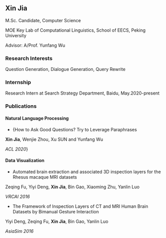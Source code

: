 ## Xin Jia

M.Sc. Candidate, Computer Science

MOE Key Lab of Computational Linguistics, School of EECS, Peking University

Advisor: A/Prof. Yunfang Wu


### Research Interests
Question Generation, Dialogue Generation, Query Rewrite


### Internship
Research Intern at Search Strategy Department, Baidu, May.2020-present


### Publications
#### Natural Language Processing
+ {How to Ask Good Questions? Try to Leverage Paraphrases

**Xin Jia**, Wenjie Zhou, Xu SUN and Yunfang Wu

*ACL 2020*}

#### Data Visualization

+ Automated brain extraction and associated 3D inspection layers for the Rhesus macaque
MRI datasets

Zeqing Fu, Yiyi Deng, **Xin Jia**, Bin Gao, Xiaoming Zhu, Yanlin Luo

*VRCAI 2016*  


+ The Framework of Inspection Layers of CT and MRI Human Brain Datasets by Bimanual Gesture Interaction

Yiyi Deng, Zeqing Fu, **Xin Jia**, Bin Gao, Yanlin Luo

*AsiaSim 2016*  


